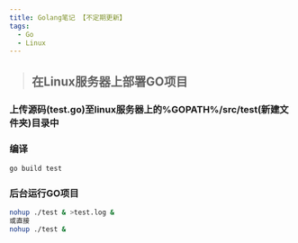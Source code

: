 ```yaml
---
title: Golang笔记 【不定期更新】
tags:
  - Go 
  - Linux
---
```


>## 在Linux服务器上部署GO项目

### 上传源码(test.go)至linux服务器上的%GOPATH%/src/test(新建文件夹)目录中
### 编译
```bash
go build test
```
### 后台运行GO项目
```bash
nohup ./test & >test.log &
或直接
nohup ./test & 
```

<!--More-->